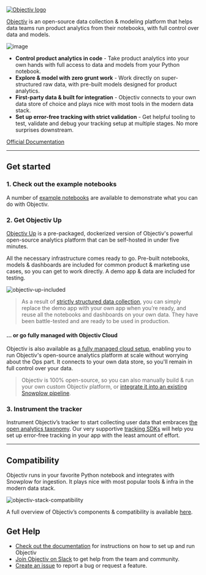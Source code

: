 <a href="https://objectiv.io">

<picture>
  <source media="(prefers-color-scheme: dark)" srcset="https://user-images.githubusercontent.com/82152911/159266895-39f52604-83c1-438d-96bd-9a6d66e74b08.svg">
  <source media="(prefers-color-scheme: light)" srcset="https://user-images.githubusercontent.com/82152911/159266790-19e0e3d4-0d10-4c58-9da7-16edde9ec05a.svg">
  <img alt="Objectiv logo" src="https://user-images.githubusercontent.com/82152911/159266790-19e0e3d4-0d10-4c58-9da7-16edde9ec05a.svg">
</picture>

</a>

[Objectiv](https://objectiv.io/) is an open-source data collection & modeling platform that helps data teams run product analytics from their notebooks, with full control over data and models.

![image](https://user-images.githubusercontent.com/82152911/194335360-fa763b8f-eea5-4d70-819c-dd0602ab8f47.png)

* **Control product analytics in code** - Take product analytics into your own hands with full access to data and models from your Python notebook.
* **Explore & model with zero grunt work** - Work directly on super-structured raw data, with pre-built models designed for product analytics.
* **First-party data & built for integration** - Objectiv connects to your own data store of choice and plays nice with most tools in the modern data stack.
* **Set up error-free tracking with strict validation** - Get helpful tooling to test, validate and debug your tracking setup at multiple stages. No more surprises downstream.

[Official Documentation](https://objectiv.io/docs)

---

## Get started

### 1. Check out the example notebooks

A number of [example notebooks](https://objectiv.io/docs/modeling/example-notebooks/) are available to demonstrate what you can do with Objectiv. 

### 2. Get Objectiv Up
[Objectiv Up](https://objectiv.io/docs/home/up.md) is a pre-packaged, dockerized version of Objectiv's powerful open-source analytics platform that can be self-hosted in under five minutes.

All the necessary infrastructure comes ready to go. Pre-built notebooks, models & dashboards are included for common product & marketing use cases, so you can get to work directly. A demo app & data are included for testing.

![objectiv-up-included](https://user-images.githubusercontent.com/82152911/194336454-e51de234-0975-442b-8d1a-8971657bc27f.svg)

> As a result of [strictly structured data collection](https://objectiv.io/docs/taxonomy), you can simply replace the demo app with your own app when you’re ready, and reuse all the notebooks and dashboards on your own data. They have been battle-tested and are ready to be used in production.


#### ... or go fully managed with Objectiv Cloud

Objectiv is also available as [a fully managed cloud setup](https://objectiv.io/docshttps://www.objectiv.io/cloud), enabling you to run Objectiv's open-source analytics platform at scale without worrying about the Ops part. It connects to your own data store, so you'll remain in full control over your data.

> Objectiv is 100% open-source, so you can also manually build & run your own custom Objectiv platform, or [integrate it into an existing Snowplow pipeline](https://objectiv.io/docs/tracking/collector).

### 3. Instrument the tracker

Instrument Objectiv’s tracker to start collecting user data that embraces [the open analytics taxonomy](https://objectiv.io/docs/taxonomy). Our very supportive [tracking SDKs](https://objectiv.io/docs/tracking) will help you set up error-free tracking in your app with the least amount of effort.

---

## Compatibility

Objectiv runs in your favorite Python notebook and integrates with Snowplow for ingestion. It plays nice with most popular tools & infra in the modern data stack.

![objectiv-stack-compatibility](https://user-images.githubusercontent.com/82152911/194339752-1ccce4bc-fb67-41e6-aa7d-c0ec6586e2d5.svg)

A full overview of Objectiv’s components & compatibility is available [here](https://objectiv.io/docshome/compatibility).

## Get Help
* [Check out the documentation](https://objectiv.io/docs/) for instructions on how to set up and run Objectiv
* [Join Objectiv on Slack](https://objectiv.io/docs/join-slack) to get help from the team and community.
* [Create an issue](https://github.com/objectiv/objectiv-analytics/issues) to report a bug or request a feature. 
